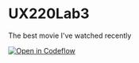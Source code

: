 # UX220Lab3
The best movie I've watched recently

[![Open in Codeflow](https://developer.stackblitz.com/img/open_in_codeflow.svg)](https:///pr.new/piperforce/UX220Lab3)
